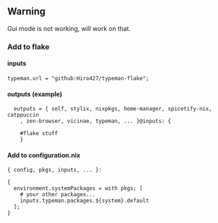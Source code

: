 ## Warning 

Gui mode is not working, will work on that.


### Add to flake 

#### inputs

`typeman.url = "github:Hiro427/typeman-flake";`

#### outputs (example)
```
  outputs = { self, stylix, nixpkgs, home-manager, spicetify-nix, catppuccin
    , zen-browser, vicinae, typeman, ... }@inputs: {

    #flake stuff
    }
```

#### Add to configuration.nix 

```
{ config, pkgs, inputs, ... }:

{
  environment.systemPackages = with pkgs; [
    # your other packages...
    inputs.typeman.packages.${system}.default
  ];
}
```
